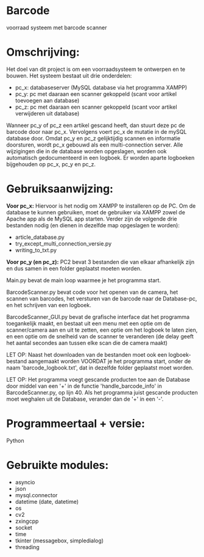 # Barcode
voorraad systeem met barcode scanner

# Omschrijving:
Het doel van dit project is om een voorraadsysteem te ontwerpen en te bouwen. Het systeem bestaat uit drie onderdelen:
- pc_x: databaseserver (MySQL database via het programma XAMPP)
- pc_y: pc met daaraan een scanner gekoppeld (scant voor artikel toevoegen aan database)
- pc_z: pc met daaraan een scanner gekoppeld (scant voor artikel verwijderen uit database)

Wanneer pc_y of pc_z een artikel gescand heeft, dan stuurt deze pc de barcode door naar pc_x. Vervolgens voert pc_x de mutatie in de mySQL database door. Omdat pc_y en pc_z gelijktijdig scannen en informatie doorsturen, wordt pc_x gebouwd als een multi-connection server. Alle wijzigingen die in de database worden opgeslagen, worden ook automatisch gedocumenteerd in een logboek. Er worden aparte logboeken bijgehouden op pc_x, pc_y en pc_z. 

# Gebruiksaanwijzing:

**Voor pc_x:**
Hiervoor is het nodig om XAMPP te installeren op de PC. Om de database te kunnen gebruiken, moet de gebruiker via XAMPP zowel de Apache app als de MySQL app starten. 
Verder zijn de volgende drie bestanden nodig (en dienen in dezelfde map opgeslagen te worden):
- article_database.py
- try_except_multi_connection_versie.py
- writing_to_txt.py

**Voor pc_y (en pc_z):**
PC2 bevat 3 bestanden die van elkaar afhankelijk zijn en dus samen in een folder geplaatst moeten worden.

Main.py bevat de main loop waarmee je het programma start.

BarcodeScanner.py bevat code voor het openen van de camera, het scannen van barcodes, het versturen van de barcode naar de Database-pc, en het schrijven van een logboek.

BarcodeScanner_GUI.py bevat de grafische interface dat het programma toegankelijk maakt, en bestaat uit een menu met een optie om de scanner/camera aan en uit te zetten, een optie om het logboek te laten zien, en een optie om de snelheid van de scanner te veranderen (de delay geeft het aantal secondes aan tussen elke scan die de camera maakt)

LET OP: 
Naast het downloaden van de bestanden moet ook een logboek-bestand aangemaakt worden VOORDAT je het programma start, onder de naam 'barcode_logbook.txt', dat in dezelfde folder geplaatst moet worden.

LET OP: Het programma voegt gescande producten toe aan de Database door middel van een '+' in de functie 'handle_barcode_info' in BarcodeScanner.py, op lijn 40. Als het programma juist gescande producten moet weghalen uit de Database, verander dan de '+' in een '-'.

# Programmeertaal + versie:
Python

# Gebruikte modules:
- asyncio
- json
- mysql.connector
- datetime (date, datetime)
- os
- cv2
- zxingcpp
- socket
- time
- tkinter (messagebox, simpledialog)
- threading
